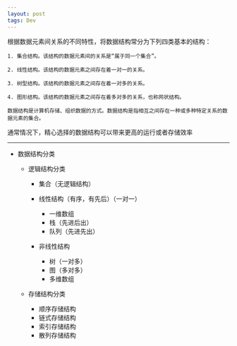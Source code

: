 ```yaml
---
layout: post
tags: Dev
---
```


根据数据元素间关系的不同特性，将数据结构常分为下列四类基本的结构： 

    1. 集合结构。该结构的数据元素间的关系是“属于同一个集合”。

    2. 线性结构。该结构的数据元素之间存在着一对一的关系。

    3. 树型结构。该结构的数据元素之间存在着一对多的关系。

    4. 图形结构。该结构的数据元素之间存在着多对多的关系，也称网状结构。

    数据结构是计算机存储、组织数据的方式。数据结构是指相互之间存在一种或多种特定关系的数据元素的集合。
通常情况下，精心选择的数据结构可以带来更高的运行或者存储效率

----

- 数据结构分类
    - 逻辑结构分类
        - 集合（无逻辑结构）

        - 线性结构（有序，有先后）（一对一）
            - 一维数组
            - 栈（先进后出）
            - 队列（先进先出）

        - 非线性结构
            - 树（一对多）
            - 图（多对多）
            - 多维数组

    - 存储结构分类
        - 顺序存储结构
        - 链式存储结构
        - 索引存储结构
        - 散列存储结构
